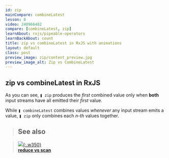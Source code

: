 ```yaml
---
id: zip
mainCompare: combineLatest
lesson: 8
video: 240966482
compare: [combineLatest, zip]
learnAbout: rxjs/pipeable-operators
learnBackAbout: count
title: zip vs combineLatest in RxJS with animations
layout: default
class: post
preview_image: zip/content_preview.jpg
preview_image_alt: Zip vs CombineLatest
---
```


## zip vs combineLatest in RxJS

As you can see, `❚ zip` produces the _first_ combined value only when **both** input streams have all emitted their _first_ value. 

While `❚ combineLatest` combines values _whenever_ any input stream emits a value, `❚ zip` only combines each _n-th_ values together.

> ## See also

> [![](/img/reduce/reduce-scan-featured.gif){:.w350}](/reduce) <br/> [**reduce vs scan**](/reduce)

